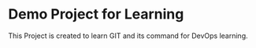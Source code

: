 # Demo Project for Learning

This Project is created to learn GIT and its command for DevOps learning.
